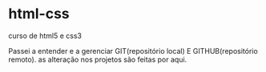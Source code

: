 # html-css
 curso de html5 e css3

Passei a entender e a gerenciar GIT(repositório local) E GITHUB(repositório remoto).
as alteração nos projetos são feitas por aqui.